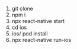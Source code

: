 1) git clone 
2) npm i
3) npx react-native start
4) cd ios
5) ios/ pod install
6) npx react-native run-ios
